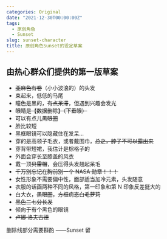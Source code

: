 ```yaml
---
categories: Original
date: "2021-12-30T00:00:00Z"
tags:
  - 原创角色
  - Sunset
slug: sunset-character
title: 原创角色Sunset的设定草案
---
```


## 由热心群众们提供的第一版草案

- ~~亚麻色有卷~~（小小波浪的）的头发
- 束起来，低低的马尾
- 瞳色是黑的，~~有点呆滞~~，但遇到兴趣会发光
- ~~眼睛是【数据删除】（下垂眼）~~
- 可以有点儿~~黑眼圈~~
- 脸比较短
- 黑框眼镜可以隐藏住在发呆...
- 穿的是高领子毛衣，或者戴围巾，~~总之，脖子不可以露出来~~
- 穿背带短裙，我估计是棕格子的
- 外面会穿长至膝盖的风衣
- 戴一顶~~贝雷帽~~，会压得头发翘起呆毛
- ~~千万别忘记在胸前别一个 NASA 勋章！！！~~
- 女性形象不需要偏中性，面部适当加冷元素，头发随意
- 衣服的话画两种不同的风格，第一印象和第 N 印象反差挺大的
- 白大衣，~~黑眼圈~~，~~方框病态白毛萝莉~~
- ~~黑色三七分长发~~
- 倾向于有个黑色的眼镜
- ~~卢娜·洛夫古德~~

删除线部分需要斟酌 ——Sunset 留
